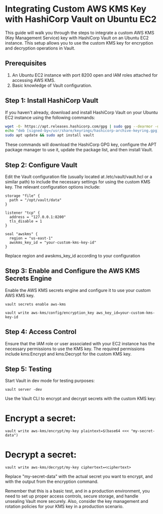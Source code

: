 # Integrating Custom AWS KMS Key with HashiCorp Vault on Ubuntu EC2

This guide will walk you through the steps to integrate a custom AWS KMS (Key Management Service) key with HashiCorp Vault on an Ubuntu EC2 instance. This setup allows you to use the custom KMS key for encryption and decryption operations in Vault.

## Prerequisites

1. An Ubuntu EC2 instance with port 8200 open and IAM roles attached for accessing AWS KMS.
2. Basic knowledge of Vault configuration.

## Step 1: Install HashiCorp Vault

If you haven't already, download and install HashiCorp Vault on your Ubuntu EC2 instance using the following commands:

```bash
wget -O- https://apt.releases.hashicorp.com/gpg | sudo gpg --dearmor -o /usr/share/keyrings/hashicorp-archive-keyring.gpg
echo "deb [signed-by=/usr/share/keyrings/hashicorp-archive-keyring.gpg] https://apt.releases.hashicorp.com $(lsb_release -cs) main" | sudo tee /etc/apt/sources.list.d/hashicorp.list
sudo apt update && sudo apt install vault
```
These commands will download the HashiCorp GPG key, configure the APT package manager to use it, update the package list, and then install Vault.

## Step 2: Configure Vault

Edit the Vault configuration file (usually located at /etc/vault/vault.hcl or a similar path) to include the necessary settings for using the custom KMS key. The relevant configuration options include:
```
storage "file" {
  path = "/opt/vault/data"
}

listener "tcp" {
  address = "127.0.0.1:8200"
  tls_disable = 1
}

seal "awskms" {
  region = "us-east-1"
  awskms_key_id = "your-custom-kms-key-id"
}
```
Replace region and awskms_key_id according to your configuration 

## Step 3: Enable and Configure the AWS KMS Secrets Engine

Enable the AWS KMS secrets engine and configure it to use your custom AWS KMS key.
```
vault secrets enable aws-kms
```
```
vault write aws-kms/config/encryption_key aws_key_id=your-custom-kms-key-id
```

## Step 4: Access Control

Ensure that the IAM role or user associated with your EC2 instance has the necessary permissions to use the KMS key. The required permissions include kms:Encrypt and kms:Decrypt for the custom KMS key.

## Step 5: Testing

Start Vault in dev mode for testing purposes:
```
vault server -dev
```

Use the Vault CLI to encrypt and decrypt secrets with the custom KMS key:

# Encrypt a secret:

```
vault write aws-kms/encrypt/my-key plaintext=$(base64 <<< "my-secret-data")
```

# Decrypt a secret:
```
vault write aws-kms/decrypt/my-key ciphertext=<ciphertext>
```

Replace "my-secret-data" with the actual secret you want to encrypt, and <ciphertext> with the output from the encryption command.

Remember that this is a basic test, and in a production environment, you need to set up proper access controls, secure storage, and handle unsealing Vault more securely. Also, consider the key management and rotation policies for your KMS key in a production scenario.
